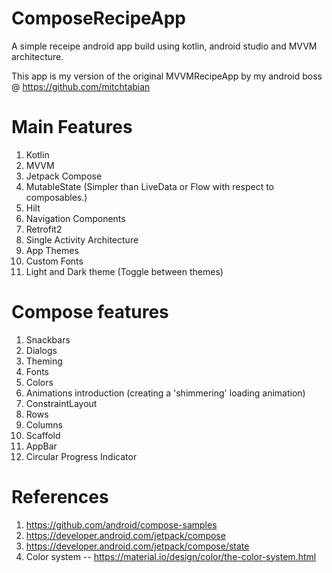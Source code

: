 # ComposeRecipeApp

A simple receipe android app build using kotlin, android studio and MVVM architecture.

This app is my version of the original MVVMRecipeApp by my android boss @ https://github.com/mitchtabian 

# Main Features
1. Kotlin
2. MVVM
3. Jetpack Compose
4. MutableState (Simpler than LiveData or Flow with respect to composables.)
5. Hilt
6. Navigation Components
7. Retrofit2
8. Single Activity Architecture
9. App Themes
10. Custom Fonts
11. Light and Dark theme (Toggle between themes)

# Compose features
1. Snackbars
2. Dialogs
3. Theming
4. Fonts
5. Colors
6. Animations introduction (creating a 'shimmering' loading animation)
7. ConstraintLayout
8. Rows
9. Columns
10. Scaffold
11. AppBar
12. Circular Progress Indicator 

# References
1. https://github.com/android/compose-samples
2. https://developer.android.com/jetpack/compose
3. https://developer.android.com/jetpack/compose/state
4. Color system -- https://material.io/design/color/the-color-system.html
